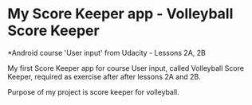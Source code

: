 # My Score Keeper app - Volleyball Score Keeper
*Android course 'User input' from Udacity - Lessons 2A, 2B

My first Score Keeper app for course User input, called Volleyball Score Keeper, required as exercise after after lessons 2A and 2B.

Purpose of my project is score keeper for volleyball.
